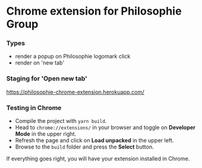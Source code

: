 # Chrome extension for Philosophie Group

### Types
- render a popup on Philosophie logomark click
- render on 'new tab'

### Staging for 'Open new tab'
<https://philosophie-chrome-extension.herokuapp.com/>

### Testing in Chrome
- Compile the project with `yarn build`.
- Head to `chrome://extensions/` in your browser and toggle on **Developer Mode** in the upper right.
- Refresh the page and click on **Load unpacked** in the upper left.
- Browse to the `build` folder and press the **Select** button.

If everything goes right, you will have your extension installed in Chrome.